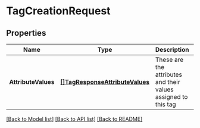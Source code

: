 # TagCreationRequest

## Properties
Name | Type | Description | Notes
------------ | ------------- | ------------- | -------------
**AttributeValues** | [**[]TagResponseAttributeValues**](TagResponse_attributeValues.md) | These are the attributes and their values assigned to this tag | [default to null]

[[Back to Model list]](../README.md#documentation-for-models) [[Back to API list]](../README.md#documentation-for-api-endpoints) [[Back to README]](../README.md)

